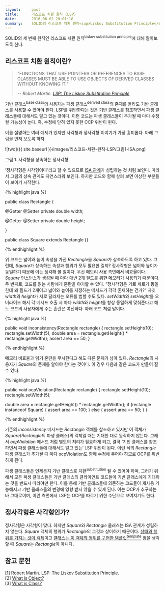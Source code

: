 ```yaml
---
layout:     post
title:      리스코프 치환 원칙 (LSP)
date:       2016-06-02 20:01:18
summary:    SOLID의 리스코프 치환 원칙<sup>Liskov Substitution Principle</sup> 소개
---
```



SOLID의 세 번째 원칙인 리스코프 치환 원칙<sup>Liskov substitution principle</sup>에 대해 알아보도록 한다.

## 리스코프 치환 원칙이란?

> “FUNCTIONS THAT USE POINTERS OR REFERENCES TO BASE CLASSES MUST BE ABLE TO USE OBJECTS OF DERIVED CLASSES WITHOUT KNOWING IT.”
>
> -- <cite>Robert Martin. [LSP: The Liskov Substitution Principle](https://drive.google.com/file/d/0BwhCYaYDn8EgNzAzZjA5ZmItNjU3NS00MzQ5LTkwYjMtMDJhNDU5ZTM0MTlh/view)</cite>

기반 클래스<sup>base class</sup>의 사용자는 파생 클래스<sup>derived class</sup>의 존재를 몰라도 기반 클래스를 사용할 수 있어야 한다. LSP를 위반한다는 것은 기반 클래스를 참조하면서 파생 클래스들에 대해서도 알고 있는 것이다. 이런 코드는 파생 클래스들이 추가될 때 마다 수정될 가능성이 높다. 즉, 수정에 닫혀 있지 못한 OCP 위반이 된다.

이를 설명하는 여러 예제가 있지만 사각형과 정사각형 이야기가 가장 흥미롭다. 아래 그림을 먼저 보도록 하자.

![two]({{ site.baseurl }}/images/리스코프-치환-원칙-LSP/그림1-ISA.png)

그림 1. 사각형을 상속하는 정사각형

‘정사각형은 사각형이다'라고 할 수 있으므로 [ISA 관계](https://en.wikipedia.org/wiki/Is-a)가 성립하는 것 처럼 보인다. 따라서 그림의 상속 관계도 자연스러워 보인다. 하지만 코드와 함께 살펴 보면 이상한 부분들이 보이기 시작한다.

{% highlight java %}

public class Rectangle {

   @Getter
   @Setter
   private double width;

   @Getter
   @Setter
   private double height;

}

public class Square extends Rectangle {}

{% endhighlight %}

위 코드는 넓이와 높이 속성을 가진 <i>Rectangle</i>을 <i>Square</i>가 상속하도록 하고 있다. 그런데, <i>Square</i>가 상속하는 속성과 행위가 모두 필요한 걸까? 정사각형은 넓이와 높이가 동일하기 때문에 이는 생각해 볼 일이다. 우선 메모리 사용 측면에서 비효율이다. <i>Square</i> 인스턴스가 생성될 때 마다 매번 2개 필드를 위한 메모리가 사용되기 때문이다. 두 번째로, 코드를 읽는 사람에게 혼란을 야기할 수 있다. “정사각형은 가로 세로가 동일한데 왜 필드가 2개이고 넓이와 높이를 지정하는 메서드가 각각 존재하는 건가?” 자칫 <i>width</i>와 <i>height</i>가 서로 달라지는 오류를 범할 수도 있다. <i>setWidth</i>와 <i>setHeight</i>를 오버라이드 해서 각 메서드 호출 시 마다 <i>width</i>와 <i>height</i>를 항상 동일하게 맞춰준다고 해도 코드의 사용자에게 주는 혼란은 여전하다. 아래 코드 처럼 말이다.

{% highlight java %}

public void inconsistency(Rectangle rectangle) {
   rectangle.setHeight(10);
   rectangle.setWidth(5);
   double area = rectangle.getHeight() * rectangle.getWidth();
   assert area == 50;
}

{% endhighlight %}

메모리 비효율과 읽기 혼란을 무시한다고 해도 다른 문제가 남아 있다. <i>Rectangle</i>의 사용자가 <i>Square</i>의 존재를 알아야 한다는 것이다. 이 경우 다음과 같은 코드가 만들어 질 수 있다.

{% highlight java %}

public void ocpViolation(Rectangle rectangle) {
   rectangle.setHeight(10);
   rectangle.setWidth(5);

   double area = rectangle.getHeight() * rectangle.getWidth();
   if (rectangle instanceof Square) {
       assert area == 100;
   } else {
       assert area == 50;
   }
}

{% endhighlight %}

기존의 <i>inconsistency</i> 메서드는 <i>Rectangle</i> 객체를 참조하고 있지만 이 객체가 <i>Square</i>(<i>Rectangle</i>의 파생 클래스)의 객체일 때는 기대한 대로 동작하지 않는다. 그래서 <i>ocpViolation</i> 메서드 처럼 별도의 처리가 필요하게 되고, 결국 ‘기반 클래스를 참조하면서 파생 클래스들에 대해서도 알고 있는’ LSP 위반이 된다. 이런 식의 <i>Rectangle</i> 파생 클래스가 추가될 때 마다 ocpViolation도 함께 수정해 주어야 하므로 OCP를 위반하게 된다.

파생 클래스들은 언제든지 기반 클래스로 치환<sup>substitution</sup> 될 수 있어야 하며, 그러기 위해서 모든 파생 클래스들은 기반 클래스의 클라이언트 코드들이 기반 클래스에게 기대하는 것을 반드시 따라야만 한다. 이를 통해 기반 클래스들에 의존하는 코드들이 재사용 가능해지고 기반 클래스들의 변경에 영향 받지 않을 수 있게 된다. 이는 OCP가 추구하는 바 그대로이며, 이런 측면에서 LSP는 OCP를 따르기 위한 수단으로 보여지기도 한다.

## 정사각형은 사각형인가?

정사각형은 사각형이 맞다. 하지만 <i>Square</i>와 <i>Rectangle</i> 클래스는 ISA 관계가 성립하지 않는다. <i>Square</i> 객체의 행위가 <i>Rectangle</i>의 그것과 상이하기 때문이다. [상태와 행위를 가지는 것이 객체](https://docs.oracle.com/javase/tutorial/java/concepts/object.html)이고 [클래스는 이 객체의 행위를 구현한 템플릿<sup>template</sup>](https://docs.oracle.com/javase/tutorial/java/concepts/class.html) 임을 생각할 때 <i>Square</i>는 <i>Rectangle</i>이 아니다.

## 참고 문헌

[1] Robert Martin. [LSP: The Liskov Substitution Principle.](https://drive.google.com/file/d/0BwhCYaYDn8EgNzAzZjA5ZmItNjU3NS00MzQ5LTkwYjMtMDJhNDU5ZTM0MTlh/view) <br/>
[2] [What is Object?](https://docs.oracle.com/javase/tutorial/java/concepts/object.html) <br/>
[3] [What is Class?](https://docs.oracle.com/javase/tutorial/java/concepts/class.html) <br/>
